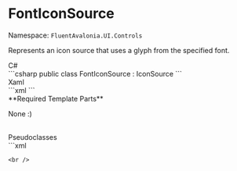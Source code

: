 # FontIconSource
Namespace: `FluentAvalonia.UI.Controls`

Represents an icon source that uses a glyph from the specified font.

<div class="code-example" markdown="1">
C#
</div>
```csharp
public class FontIconSource : IconSource
```

<br />
<div class="code-example" markdown="1">
Xaml
</div>
```xml
<ui:FontIconSource />
```

<br />
**Required Template Parts**

None :)


<br />

<div class="code-example" markdown="1">
Pseudoclasses
</div>
```xml

```
<br />